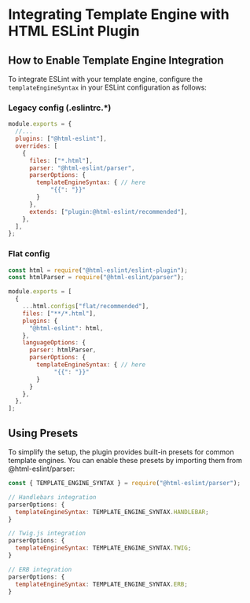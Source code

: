 # Integrating Template Engine with HTML ESLint Plugin

## How to Enable Template Engine Integration

To integrate ESLint with your template engine, configure the `templateEngineSyntax` in your ESLint configuration as follows:

### Legacy config (.eslintrc.\*)

```js,.eslintrc.js
module.exports = {
  //...
  plugins: ["@html-eslint"],
  overrides: [
    {
      files: ["*.html"],
      parser: "@html-eslint/parser",
      parserOptions: {
        templateEngineSyntax: { // here
            "{{": "}}"
        }
      },
      extends: ["plugin:@html-eslint/recommended"],
    },
  ],
};
```

### Flat config

```js,eslint.config.js
const html = require("@html-eslint/eslint-plugin");
const htmlParser = require("@html-eslint/parser");

module.exports = [
  {
    ...html.configs["flat/recommended"],
    files: ["**/*.html"],
    plugins: {
      "@html-eslint": html,
    },
    languageOptions: {
      parser: htmlParser,
      parserOptions: {
        templateEngineSyntax: { // here
             "{{": "}}"
        }
      }
    },
  },
];
```

## Using Presets

To simplify the setup, the plugin provides built-in presets for common template engines. You can enable these presets by importing them from @html-eslint/parser:

```js
const { TEMPLATE_ENGINE_SYNTAX } = require("@html-eslint/parser");

// Handlebars integration
parserOptions: {
  templateEngineSyntax: TEMPLATE_ENGINE_SYNTAX.HANDLEBAR;
}

// Twig.js integration
parserOptions: {
  templateEngineSyntax: TEMPLATE_ENGINE_SYNTAX.TWIG;
}

// ERB integration
parserOptions: {
  templateEngineSyntax: TEMPLATE_ENGINE_SYNTAX.ERB;
}
```
